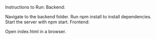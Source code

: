 Instructions to Run:
Backend:

Navigate to the backend folder.
Run npm install to install dependencies.
Start the server with npm start.
Frontend:

Open index.html in a browser.